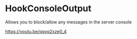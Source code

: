 # HookConsoleOutput
Allows you to block/allow any messages in the server console

https://youtu.be/qgyq2xze0_4
